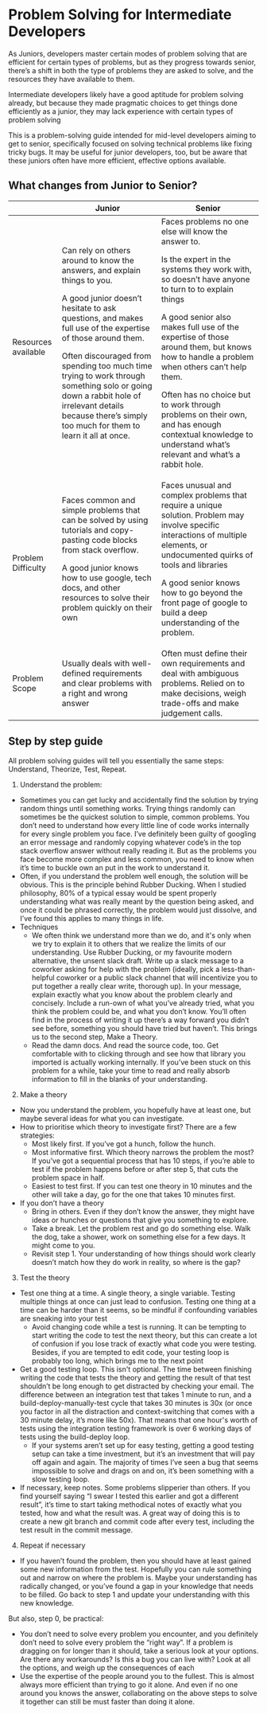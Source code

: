 # Problem Solving for Intermediate Developers

As Juniors, developers master certain modes of problem solving that are efficient for certain types of problems, but as they progress towards senior, there’s a shift in both the type of problems they are asked to solve, and the resources they have available to them. 

Intermediate developers likely have a good aptitude for problem solving already, but because they made pragmatic choices to get things done efficiently as a junior, they may lack experience with certain types of problem solving

This is a problem-solving guide intended for mid-level developers aiming to get to senior, specifically focused on solving technical problems like fixing tricky bugs. It may be useful for junior developers, too, but be aware that these juniors often have more efficient, effective options available.

## What changes from Junior to Senior?
| | Junior | Senior |
|-| ----------- | ----------- |
|Resources available|Can rely on others around to know the answers, and explain things to you.<p>A good junior doesn’t hesitate to ask questions, and makes full use of the expertise of those around them.<p>Often discouraged from spending too much time trying to work through something solo or going down a rabbit hole of irrelevant details because there’s simply too much for them to learn it all at once.|Faces problems no one else will know the answer to. <p>Is the expert in the systems they work with, so doesn’t have anyone to turn to to explain things<p>A good senior also makes full use of the expertise of those around them, but knows how to handle a problem when others can’t help them.<p>Often has no choice but to work through problems on their own, and has enough contextual knowledge to understand what’s relevant and what’s a rabbit hole.|
|Problem Difficulty|Faces common and simple problems that can be solved by using tutorials and copy-pasting code blocks from stack overflow. <p>A good junior knows how to use google, tech docs, and other resources to solve their problem quickly on their own|Faces unusual and complex problems that require a unique solution. Problem may involve specific interactions of multiple elements, or undocumented quirks of tools and libraries <p>A good senior knows how to go beyond the front page of google to build a deep understanding of the problem.|
|Problem Scope|Usually deals with well-defined requirements and clear problems with a right and wrong answer|Often must define their own requirements and deal with ambiguous problems. Relied on to make decisions, weigh trade-offs and make judgement calls.|

## Step by step guide

All problem solving guides will tell you essentially the same steps: Understand, Theorize, Test, Repeat.

1. Understand the problem: 
  * Sometimes you can get lucky and accidentally find the solution by trying random things until something works. Trying things randomly can sometimes be the quickest solution to simple, common problems. You don’t need to understand how every little line of code works internally for every single problem you face. I’ve definitely been guilty of googling an error message and randomly copying whatever code’s in the top stack overflow answer without really reading it. But as the problems you face become more complex and less common, you need to know when it’s time to buckle own an put in the work to understand it. 
  * Often, if you understand the problem well enough, the solution will be obvious. This is the principle behind Rubber Ducking. When I studied philosophy, 80% of a typical essay would be spent properly understanding what was really meant by the question being asked, and once it could be phrased correctly, the problem would just dissolve, and I’ve found this applies to many things in life.
  * Techniques
    * We often think we understand more than we do, and it's only when we try to explain it to others that we realize the limits of our understanding. Use Rubber Ducking, or my favourite modern alternative, the unsent slack draft. Write up a slack message to a coworker asking for help with the problem (ideally, pick a less-than-helpful coworker or a public slack channel that will incentivize you to put together a really clear write, thorough up). In your message, explain exactly what you know about the problem clearly and concisely. Include a run-own of what you’ve already tried, what you think the problem could be, and what you don’t know. You’ll often find in the process of writing it up there’s a way forward you didn’t see before, something you should have tried but haven’t. This brings us to the second step, Make a Theory.
    * Read the damn docs. And read the source code, too. Get comfortable with to clicking through and see how that library you imported is actually working internally. If you’ve been stuck on this problem for a while, take your time to read and really absorb information to fill in the blanks of your understanding.
2. Make a theory
  * Now you understand the problem, you hopefully have at least one, but maybe several ideas for what you can investigate.
  * How to prioritise which theory to investigate first? There are a few strategies:
    * Most likely first. If you’ve got a hunch, follow the hunch.
    * Most informative first. Which theory narrows the problem the most? If you’ve got a sequential process that has 10 steps, if you’re able to test if the problem happens before or after step 5, that cuts the problem space in half.
    * Easiest to test first. If you can test one theory in 10 minutes and the other will take a day, go for the one that takes 10 minutes first.
  * If you don’t have a theory
    * Bring in others. Even if they don’t know the answer, they might have ideas or hunches or questions that give you something to explore.
    * Take a break. Let the problem rest and go do something else. Walk the dog, take a shower, work on something else for a few days. It might come to you.
    * Revisit step 1. Your understanding of how things should work clearly doesn’t match how they do work in reality, so where is the gap?
3. Test the theory
  * Test one thing at a time. A single theory, a single variable. Testing multiple things at once can just lead to confusion. Testing one thing at a time can be harder than it seems, so be mindful if confounding variables are sneaking into your test
    * Avoid changing code while a test is running. It can be tempting to start writing the code to test the next theory, but this can create a lot of confusion if you lose track of exactly what code you were testing. Besides, if you are tempted to edit code, your testing loop is probably too long, which brings me to the next point
  * Get a good testing loop. This isn't optional. The time between finishing writing the code that tests the theory and getting the result of that test shouldn’t be long enough to get distracted by checking your email. The difference between an integration test that takes 1 minute to run, and a build-deploy-manually-test cycle that takes 30 minutes is 30x (or once you factor in all the distraction and context-switching that comes with a 30 minute delay, it’s more like 50x). That means that one hour's worth of tests using the integration testing framework is over 6 working days of tests using the build-deploy loop.
    * If your systems aren’t set up for easy testing, getting a good testing setup can take a time investment, but it’s an investment that will pay off again and again. The majority of times I’ve seen a bug that seems impossible to solve and drags on and on, it’s been something with a slow testing loop.
  * If necessary, keep notes. Some problems slipperier than others. If you find yourself saying “I swear I tested this earlier and got a different result”, it’s time to start taking methodical notes of exactly what you tested, how and what the result was. A great way of doing this is to create a new git branch and commit code after every test, including the test result in the commit message.
4. Repeat if necessary
  * If you haven’t found the problem, then you should have at least gained some new information from the test. Hopefully you can rule something out and narrow on where the problem is. Maybe your understanding has radically changed, or you’ve found a gap in your knowledge that needs to be filled. Go back to step 1 and update your understanding with this new knowledge.

But also, step 0, be practical:
* You don’t need to solve every problem you encounter, and you definitely don’t need to solve every problem the “right way”. If a problem is dragging on for longer than it should, take a serious look at your options. Are there any workarounds? Is this a bug you can live with? Look at all the options, and weigh up the consequences of each
* Use the expertise of the people around you to the fullest. This is almost always more efficient than trying to go it alone. And even if no one around you knows the answer, collaborating on the above steps to solve it together can still be must faster than doing it alone.
